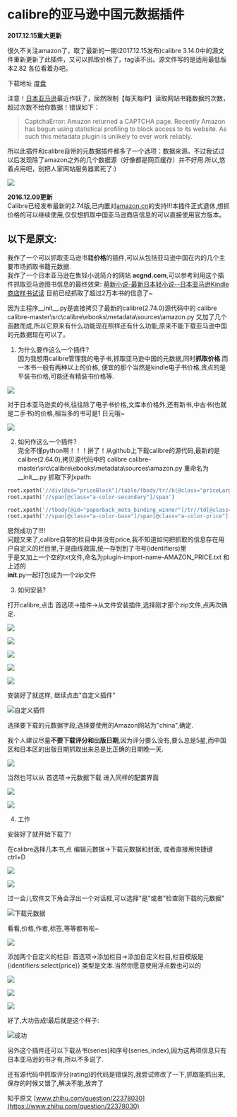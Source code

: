 # calibre的亚马逊中国元数据插件

**2017.12.15重大更新**

很久不关注amazon了，取了最新的一期(2017.12.15发布)calibre 3.14.0中的源文件重新更新了此插件，又可以抓取价格了，tag读不出。源文件写的是适用最低版本2.82 各位看着办吧。

下载地址 [度盘](https://pan.baidu.com/s/11-BuuaNAAxp9vrgbEOVFUw)

注意！[日本亚马逊](https://www.amazon.co.jp/)最近作妖了，居然限制【每天每IP】读取网站书籍数据的次数，超过次数不给你数据！错误如下：

> CaptchaError: Amazon returned a CAPTCHA page. Recently Amazon has begun using statistical profiling to block access to its website. As such this metadata plugin is unlikely to ever work reliably. 

所以此插件和calibre自带的元数据插件都多了一个选项：数据来源。不过我试过以后发现除了amazon之外的几个数据源（好像都是网页缓存）并不好用.所以,悠着点用吧，别把人家网站服务器累死了:)

![](/img/v2-c85f229b95d9fc2dc8ccecf3bf88bf9c_hd.jpg)

**2016.12.09更新**   
Calibre已经发布最新的2.74版,已内置对[amazon.cn](https://amazon.cn)的支持!!!本插件正式退休,想抓价格的可以继续使用,仅仅想抓取中国亚马逊商店信息的可以直接使用官方版本。

以下是原文:  
---------------------------------------------------------------------------------------------  
我作了一个可以抓取亚马逊书籍**价格**的插件,可以从包括亚马逊中国在内的几个主要市场抓取书籍元数据.  
我作了一个日本亚马逊在售轻小说简介的网站 **acgnd.com**,可以参考利用这个插件抓取亚马逊图书信息的最终效果: [萌新小说-最新日本轻小说--日本亚马逊Kindle商店样书试读](http://www.acgnd.com/) 目前已经抓取了超过2万本书的信息了~

因为主程序__init__.py是直接拷贝了最新的calibre(2.74.0)源代码中的 calibre calibre-master\src\calibre\ebooks\metadata\sources\amazon.py 又加了几个函数而成,所以它原来有什么功能现在照样还有什么功能,原来不能下载亚马逊中国的元数据现在可以了。

1. 为什么要作这么一个插件?  
因为我想用calibre管理我的电子书,抓取亚马逊中国的元数据,同时**抓取价格**.而一本书一般有两种以上的价格, 便宜的那个当然是kindle电子书价格,贵点的是平装书价格,可能还有精装书价格等.

![](/img/b525183b2689572c42c5e89e401d8257_hd.jpg)

对于日本亚马逊卖的书,往往除了电子书价格,文库本价格外,还有新书,中古书(也就是二手书)的价格,相当多的书可是1 日元哦~

![](/img/14273f1d9dfa2cbda337364aed2f1189_hd.jpg)

2. 如何作这么一个插件?  
完全不懂python啊！！！拼了！从github上下载calibre的源代码,最新的是calibre(2.64.0),拷贝源代码中的 calibre calibre-master\src\calibre\ebooks\metadata\sources\amazon.py 重命名为__init__.py 抓取下列xpath:
```python
root.xpath('//div[@id="priceBlock"]/table/tbody/tr//b[@class="priceLarge"]')  
root.xpath('//span[@class="a-color-secondary"]/span')

root.xpath('//tbody[@id="paperback_meta_binding_winner"]/tr//td[@class=" price "]')  
root.xpath('//span[@class="a-color-base"]/span[@class="a-color-price"]') 
```
居然成功了!!!!  
问题又来了,calibre自带的栏目中并没有price,我不知道如何把抓取的信息存在用户自定义的栏目里,于是曲线救国,统一存到到了书号(identifiers)里  
于是又加上一个空的txt文件,命名为plugin-import-name-AMAZON_PRICE.txt 和上述的  
__init__.py一起打包成为一个zip文件

3. 如何安装?

打开calibre,点击 首选项->插件->从文件安装插件,选择刚才那个zip文件,点两次确定.

![](/img/83f25febe5092ecc591eb261cce9bfa5_hd.jpg)

![](/img/d7e4b4d168deebca7695b089763b88d5_hd.jpg)

![](/img/9e3492ebae9f4cae754d606af95cd60d_hd.jpg)

![](/img/869d429e25820ab9fe04742b1bf19f74_hd.jpg)

![](/img/b43fca0a66794b823238e76de3dd6322_hd.jpg)

安装好了就这样, 继续点击"自定义插件"

![自定义插件](/img/54d2845f3b265c2d8365dfffafbf8a9c_hd.jpg)

选择要下载的元数据字段,选择要使用的Amazon网站为"china",确定.

我个人建议尽量**不要下载评分和出版日期**,因为评分要么没有,要么总是5星,而中国区和日本区的出版日期抓取出来总是比正确的日期晚一天.

![](/img/432070c4c82afdbecdaa63081dddc82f_hd.jpg)

当然也可以从 首选项->元数据下载 进入同样的配置界面

![](/img/7561a84cca869fa0e0dc5e4037e0fe36_hd.jpg)

![](/img/a5a982e520c2f95e2a1d146580a3da7a_hd.jpg)

4. 工作

安装好了就开始下载了!

在calibre选择几本书,点 编辑元数据->下载元数据和封面, 或者直接用快捷键ctrl+D

![](/img/f7249e82758cc6b7acd1ff76378a08eb_hd.jpg)

![](/img/e91f4cdcbba4be38fbfaf2fd255b26cd_hd.jpg)

过一会儿软件又下角会浮出一个对话框,可以选择"是"或者"检查刚下载的元数据"

![下载元数据](/img/5abcccc783ac6679cf68976cd4ab3aec_hd.jpg)

看看,价格,作者,标签,等等都有啦~

![](/img/4d8c4e6515eb4438524e36d25a9ac758_hd.jpg)

添加两个自定义的栏目: 首选项->添加栏目->添加自定义栏目,栏目模版是{identifiers:select(price)} 类型是文本.当然你愿意使用浮点数也可以的

![](/img/6b99ec373d723a2f3b23f790b36a3504_hd.jpg)

![](/img/0f86dc82237dc139a295c94ad34e6b6c_hd.jpg)

![](/img/104b83c058d151d1530c2018f70d3d86_hd.jpg)

好了,大功告成!最后就是这个样子:

![成功](/img/d0a5d63e964426b737648e1188515f54_hd.jpg)

另外这个插件还可以下载丛书(series)和序号(series_index),因为这两项信息只有日本亚马逊的书才有,所以不多说了.

还有源代码中抓取评分(rating)的代码是错误的,我尝试修改了一下,抓取能抓出来,保存的时候又错了,解决不能,放弃了

知乎原文 [www.zhihu.com/question/22378030](https://www.zhihu.com/question/22378030)
